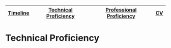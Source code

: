 [Timeline](index.md) | [Technical Proficiency](technical.md) | [Professional Proficiency](professional.md) | [CV](cv.md)
------------ | ------------- | ------------ | -------------
# Technical Proficiency
